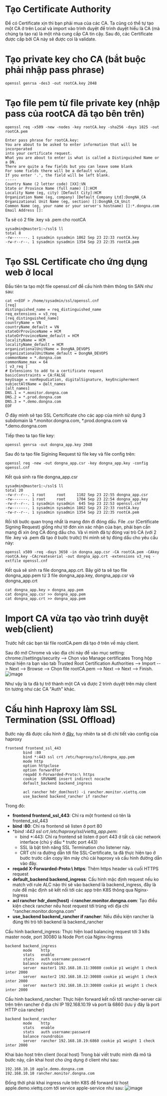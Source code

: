 # Tạo Certificate Authority
Để có Certificate xịn thì bạn phải mua của các CA. Ta cũng có thể tự tạo một CA ở trên Local và import vào trình duyệt để trình duyệt hiểu là CA (mà chúng ta tạo ra) là một nhà cung cấp CA tin cậy. Sau đó, các Certificate được cấp bởi CA này sẽ được coi là validate.

# Tạo private key cho CA (bắt buộc phải nhập pass phrase)
```
openssl genrsa -des3 -out rootCA.key 2048
```

# Tạo file pem từ file private key (nhập pass của rootCA đã tạo bên trên)
```
openssl req -x509 -new -nodes -key rootCA.key -sha256 -days 1825 -out rootCA.pem
```
```
Enter pass phrase for rootCA.key:
You are about to be asked to enter information that will be incorporated
into your certificate request.
What you are about to enter is what is called a Distinguished Name or a DN.
There are quite a few fields but you can leave some blank
For some fields there will be a default value,
If you enter '.', the field will be left blank.
-----
Country Name (2 letter code) [XX]:VN
State or Province Name (full name) []:HCM
Locality Name (eg, city) [Default City]:HCM
Organization Name (eg, company) [Default Company Ltd]:DongNA_CA
Organizational Unit Name (eg, section) []:DongNA_CA_Unit
Common Name (eg, your name or your server's hostname) []:*.dongna.com
Email Address []:
```
Ta sẽ có 2 file .key và .pem cho rootCA
```
sysadmin@master1:~/ssl$ ll
total 8
-rw-------. 1 sysadmin sysadmin 1862 Sep 23 22:33 rootCA.key
-rw-r--r--. 1 sysadmin sysadmin 1354 Sep 23 22:35 rootCA.pem
```
# Tạo SSL Certificate cho ứng dụng web ở local
Đầu tiên ta tạo một file openssl.cnf để cấu hình thêm thông tin SAN như sau:
```
cat <<EOF > /home/sysadmin/ssl/openssl.cnf
[req]
distinguished_name = req_distinguished_name
req_extensions = v3_req
[req_distinguished_name]
countryName = VN
countryName_default = VN
stateOrProvinceName = HCM
stateOrProvinceName_default = HCM
localityName = HCM
localityName_default = HCM
organizationalUnitName = DongNA_DEVOPS
organizationalUnitName_default = DongNA_DEVOPS
commonName = *.dongna.com
commonName_max = 64
[ v3_req ]
# Extensions to add to a certificate request
basicConstraints = CA:FALSE
keyUsage = nonRepudiation, digitalSignature, keyEncipherment
subjectAltName = @alt_names
[alt_names]
DNS.1 = *.monitor.dongna.com
DNS.2 = *.prod.dongna.com
DNS.3 = *.demo.dongna.com
EOF
```
Ở đây mình sẽ tạo SSL Certcificate cho các app của mình sử dụng 3 subdomain là *.monitor.dongna.com, *.prod.dongna.com và *.demo.dongna.com <br>

Tiếp theo ta tạo file key:
```
openssl genrsa -out dongna_app.key 2048
```

Sau đó ta tạo file Sigining Request từ file key và file config trên:
```
openssl req -new -out dongna_app.csr -key dongna_app.key -config openssl.cnf
```

Kết quả sinh ra file dongna_app.csr
```
sysadmin@master1:~/ssl$ ll
total 20
-rw-r--r--. 1 root     root     1102 Sep 23 22:55 dongna_app.csr
-rw-------. 1 root     root     1704 Sep 23 22:54 dongna_app.key
-rw-r--r--. 1 sysadmin sysadmin  645 Sep 23 22:53 openssl.cnf
-rw-------. 1 sysadmin sysadmin 1862 Sep 23 22:33 rootCA.key
-rw-r--r--. 1 sysadmin sysadmin 1354 Sep 23 22:35 rootCA.pem
```

Rồi tới bước quan trọng nhất là mang đơn đi đóng dấu. File .csr (Certificate Signing Request) giống như tờ đơn xin xác nhận của bạn, phải bạn cần mang đi xin ông CA đóng dấu cho. Và vì mình đã tự đóng vai trò CA (với 2 file .key và .pem đã tạo ở bước trước) thì mình sẽ tự đóng dấu cho yêu cầu này:

```
openssl x509 -req -days 3650 -in dongna_app.csr -CA rootCA.pem -CAkey rootCA.key -CAcreateserial -out dongna_app.crt -extensions v3_req -extfile openssl.cnf
```

Kết quả sẽ sinh ra file dongna_app.crt. Bây giờ ta sẽ tạo file dongna_app.pem từ 3 file dongna_app.key, dongna_app.csr và dongna_app.crt
```
cat dongna_app.key > dongna_app.pem
cat dongna_app.csr >> dongna_app.pem
cat dongna_app.crt >> dongna_app.pem
```

# Import CA vừa tạo vào trình duyệt web(client)
Trước hết các bạn tải file rootCA.pem đã tạo ở trên về máy client.

Sau đó mở Chrome và vào địa chỉ này để vào mục setting: chrome://settings/security --> Chọn vào Manage certificates Trong hộp thoại hiện ra bạn vào tab Trusted Root Certification Authorities --> Import --> Next --> Browse --> Chọn file rootCA.pem --> Next --> Next --> Finish.
![image](https://github.com/user-attachments/assets/1ae34569-2817-4d4c-b366-164d72908fc6)

Như vậy là ta đã tự trở thành một CA và được 2 trình duyệt trên máy client tin tương như các CA "Auth" khác.



# Cấu hình Haproxy làm SSL Termination (SSL Offload)

Bước này đã được cấu hình ở [đây](https://github.com/nguyenanhdongvn/Document/blob/main/Document/F%20-%20Load%20Balancing%20tr%C3%AAn%20Kubernetes%20d%C3%B9ng%20Haproxy%20v%C3%A0%20Nginx-Ingress.md), tuy nhiên ta sẽ đi chi tiết vào config của haproxy 

```
frontend frontend_ssl_443
        bind :80
        bind *:443 ssl crt /etc/haproxy/ssl/dongna_app.pem
        mode http
        option httpclose
        option forwardfor
        reqadd X-Forwarded-Proto:\ https        
        cookie  SRVNAME insert indirect nocache
        default_backend backend_ingress        

        acl rancher hdr_dom(host) -i rancher.monitor.viettq.com
        use_backend backend_rancher if rancher
```


Trong đó:
- **frontend frontend_ssl_443**: Chỉ ra một frontend có tên là frontend_ssl_443
- **bind :80**: Chỉ ra frontend sẽ listen ở port 80
- **bind *:443 ssl crt /etc/haproxy/ssl/viettq_app.pem**:
  - bind *:443: Chỉ ra frontend sẽ listen ở port 443 ở tất cả các network interface (chú ý dấu * trước port 443)
  - SSL là bật tính năng SSL Termination cho listener này.
  - CRT chỉ ra đường dẫn tới file SSL-Certificate, ta đã thực hiện tạo ở bước trước cần copy lên máy chủ cài haproxy và cấu hình đường dẫn vào đây.
- **reqadd X-Forwarded-Proto:\ https**: Thêm https header và cuối HTTPS request
- **default_backend backend_ingress**: Cấu hình mặc định request nếu ko match với rule ALC nào thì sẽ vào backend là backend_ingress, đây là rule để mặc định sẽ kết nối tới các app trên K8S thông qua Nginx-Ingress
- **acl rancher hdr_dom(host) -i rancher.monitor.dongna.com**: Tạo điều kiện check rancher nếu host request tới trùng với địa chỉ "rancher.monitor.dongna.com"
- **use_backend backend_rancher if rancher**: Nếu điều kiện rancher là đúng thì trỏ tới backend là backend_rancher

Cấu hình backend_ingress: Thực hiện load balancing request tới 3 k8s master node, port 30080 là Node Port của Nginx-Ingress

```
backend backend_ingress
        mode    http
        stats   enable
        stats   auth username:password
        balance roundrobin
        server  master1 192.168.10.11:30080 cookie p1 weight 1 check inter 2000
        server  master2 192.168.10.12:30080 cookie p1 weight 1 check inter 2000
        server  master3 192.168.10.13:30080 cookie p1 weight 1 check inter 2000
```

Cấu hình backend_rancher: Thực hiện forward kết nối tới rancher-server cài trên trên rancher ở địa chỉ IP 192.168.10.19 và port là 6860 (lưu ý đây là port HTTP của rancher)
```
backend backend_rancher
        mode    http
        stats   enable
        stats   auth username:password
        balance roundrobin
        server  rancher 192.168.10.19:6860 cookie p1 weight 1 check inter 2000
```

Khai báo host trên client (local host)
Trong bài viết trước mình đã mô tả bước này, cần khai host cho ứng dụng ở client như sau:
```
192.168.10.10 apple.demo.dongna.com
192.168.10.10 rancher.monitor.dongna.com
```

Đồng thời phải khai ingress rule trên K8S để forward từ host apple.demo.viettq.com tới service apple-service như sau:
![image](https://github.com/user-attachments/assets/b0a6ac80-8cbd-4f76-b015-b9a79356972e)




